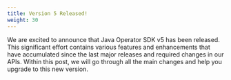 ```yaml
---
title: Version 5 Released! 
weight: 30
---
```


We are excited to announce that Java Operator SDK v5 has been released. This significant effort contains
various features and enhancements that have accumulated since the last major releases and required changes in our APIs.
Within this post, we will go through all the main changes and help you upgrade to this new version.






